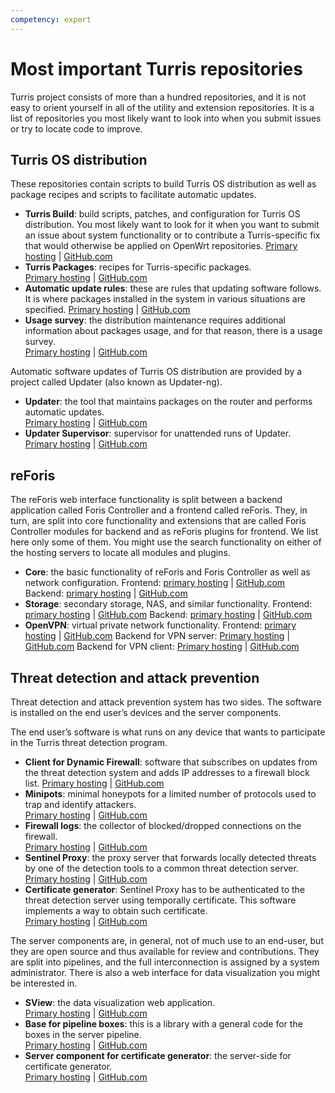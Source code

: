 ```yaml
---
competency: expert
---
```

# Most important Turris repositories

Turris project consists of more than a hundred repositories, and it is not easy
to orient yourself in all of the utility and extension repositories. It is a
list of repositories you most likely want to look into when you submit issues or
try to locate code to improve.


## Turris OS distribution

These repositories contain scripts to build Turris OS distribution as well as
package recipes and scripts to facilitate automatic updates.

* **Turris Build**: build scripts, patches, and configuration for Turris OS
  distribution. You most likely want to look for it when you want to submit an
  issue about system functionality or to contribute a Turris-specific fix that
  would otherwise be applied on OpenWrt repositories.
  [Primary hosting](https://gitlab.nic.cz/turris/os/build) |
  [GitHub.com](https://github.com/turris-cz/os-build/)
* **Turris Packages**: recipes for Turris-specific packages.  
  [Primary hosting](https://gitlab.nic.cz/turris/os/packages) |
  [GitHub.com](https://github.com/turris-cz/os-packages)
* **Automatic update rules**: these are rules that updating software follows. It
  is where packages installed in the system in various situations are specified.
  [Primary hosting](https://gitlab.nic.cz/turris/os/updater-lists) |
  [GitHub.com](https://github.com/turris-cz/os-updater-lists)
* **Usage survey**: the distribution maintenance requires additional information
  about packages usage, and for that reason, there is a usage survey.  
  [Primary hosting](https://gitlab.nic.cz/turris/sentinel/turris-survey) |
  [GitHub.com](https://github.com/turris-cz/sentinel-turris-survey)

Automatic software updates of Turris OS distribution are provided by a project
called Updater (also known as Updater-ng).

* **Updater**: the tool that maintains packages on the router and performs
  automatic updates.  
  [Primary hosting](https://gitlab.nic.cz/turris/updater/updater) |
  [GitHub.com](https://github.com/turris-cz/updater)
* **Updater Supervisor**: supervisor for unattended runs of Updater.  
  [Primary hosting](https://gitlab.nic.cz/turris/updater/supervisor) |
  [GitHub.com](https://github.com/turris-cz/updater-supervisor)


## reForis

The reForis web interface functionality is split between a backend application
called Foris Controller and a frontend called reForis. They, in turn, are split
into core functionality and extensions that are called Foris Controller modules
for backend and as reForis plugins for frontend. We list here only some of them.
You might use the search functionality on either of the hosting servers to
locate all modules and plugins.

* **Core**: the basic functionality of reForis and Foris Controller as well as
  network configuration.
  Frontend:
  [primary hosting](https://gitlab.nic.cz/turris/reforis/reforis) |
  [GitHub.com](https://github.com/turris-cz/reforis)
  Backend:
  [primary hosting](https://gitlab.nic.cz/turris/foris-controller/foris-controller) |
  [GitHub.com](https://github.com/turris-cz/foris-controller)
* **Storage**: secondary storage, NAS, and similar functionality.
  Frontend:
  [primary hosting](https://gitlab.nic.cz/turris/reforis/reforis-storage-plugin) |
  [GitHub.com](https://github.com/turris-cz/reforis-storage)
  Backend:
  [primary hosting](https://gitlab.nic.cz/turris/foris-controller/foris-controller-storage-module) |
  [GitHub.com](https://github.com/turris-cz/foris-controller-storage-module)
* **OpenVPN**: virtual private network functionality.
  Frontend:
  [primary hosting](https://gitlab.nic.cz/turris/reforis/reforis-openvpn-plugin) |
  [GitHub.com](https://github.com/turris-cz/reforis-openvpn)
  Backend for VPN server:
  [Primary hosting](https://gitlab.nic.cz/turris/foris-controller/foris-controller-openvpn-module) |
  [GitHub.com](https://github.com/turris-cz/foris-controller-openvpn-module)
  Backend for VPN client:
  [Primary hosting](https://gitlab.nic.cz/turris/foris-controller/foris-controller-openvpn_client-module) |
  [GitHub.com](https://github.com/turris-cz/foris-controller-openvpn_client-module)


## Threat detection and attack prevention

Threat detection and attack prevention system has two sides. The software is
installed on the end user’s devices and the server components.

The end user’s software is what runs on any device that wants to participate in
the Turris threat detection program.

* **Client for Dynamic Firewall**: software that subscribes on updates from the
  threat detection system and adds IP addresses to a firewall block list. 
  [Primary hosting](https://gitlab.nic.cz/turris/sentinel/dynfw-client) |
  [GitHub.com](https://github.com/turris-cz/sentinel-dynfw-client)
* **Minipots**: minimal honeypots for a limited number of protocols used to trap
  and identify attackers.  
  [Primary hosting](https://gitlab.nic.cz/turris/sentinel/minipot) |
  [GitHub.com](https://github.com/turris-cz/sentinel-minipot)
* **Firewall logs**: the collector of blocked/dropped connections on the firewall.  
  [Primary hosting](https://gitlab.nic.cz/turris/sentinel/fwlogs) |
  [GitHub.com](https://github.com/turris-cz/sentinel-fwlogs)
* **Sentinel Proxy**: the proxy server that forwards locally detected threats by one
  of the detection tools to a common threat detection server.  
  [Primary hosting](https://gitlab.nic.cz/turris/sentinel/proxy) |
  [GitHub.com](https://github.com/turris-cz/sentinel-proxy)
* **Certificate generator**: Sentinel Proxy has to be authenticated to the threat
  detection server using temporally certificate. This software implements a way
  to obtain such certificate.  
  [Primary hosting](https://gitlab.nic.cz/turris/sentinel/certgen) |
  [GitHub.com](https://github.com/turris-cz/sentinel-certgen)

The server components are, in general, not of much use to an end-user, but they are
open source and thus available for review and contributions. They are split into
pipelines, and the full interconnection is assigned by a system administrator.
There is also a web interface for data visualization you might be interested in.

* **SView**: the data visualization web application.  
  [Primary hosting](https://gitlab.nic.cz/turris/sentinel/sview) |
  [GitHub.com](https://github.com/turris-cz/sentinel-sview)
* **Base for pipeline boxes**: this is a library with a general code for the
  boxes in the server pipeline.  
  [Primary hosting](https://gitlab.nic.cz/turris/sentinel/sn) |
  [GitHub.com](https://github.com/turris-cz/sentinel-sn )
* **Server component for certificate generator**: the server-side for
  certificate generator.  
  [Primary hosting](https://gitlab.nic.cz/turris/sentinel/ca) |
  [GitHub.com](https://github.com/turris-cz/sentinel-ca)

